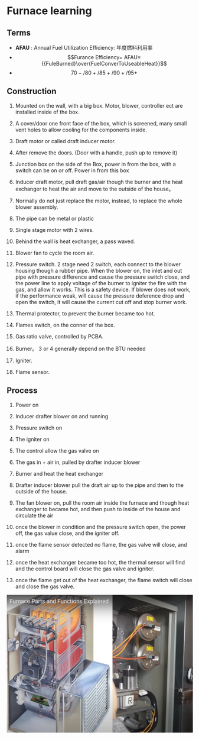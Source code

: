 # Furnace learning

## Terms

* **AFAU** : Annual Fuel Utilization Efficiency: 年度燃料利用率
* $$Furance Efficiency= AFAU={{FuleBurned}\over{FuelConverToUseableHeat}}$$
* $${70-/80+/ 85+/90+/95+}$$

## Construction

1. Mounted on the wall, with a big box. Motor, blower, controller ect are installed inside of the box.

2. A cover/door one front face of the box, which is screened, many small vent holes to allow cooling for the components inside.

3. Draft motor or called draft inducer motor.

4. After remove the doors. (Door with a handle, push up to remove it)

5. Junction box on the side of the Box, power in from the box, with a switch can be on or off. Power in from this box

6. Inducer draft motor, pull draft gas/air though the burner and the heat exchanger to heat the air and move to the outside of the house。

7. Normally do not just replace the motor, instead, to replace the whole blower assembly.

8. The pipe can be metal or plastic

9. Single stage motor with 2 wires.

10. Behind the wall is heat exchanger, a pass waved.

11. Blower fan to cycle the room air.

12. Pressure switch. 2 stage need 2 switch, each connect to the blower housing though a rubber pipe. When the blower on, the inlet and out pipe with pressure difference and cause the pressure switch close, and the power line to apply voltage of the burner to igniter the fire with the gas, and allow it works. This is a safety device. If blower does not work, if the performance weak, will cause the pressure deference drop and open the switch, it will cause the current cut off and stop burner work.

13. Thermal protector, to prevent the burner became too hot.

14. Flames switch, on the conner of the box.

15. Gas ratio valve, controlled by PCBA.

16. Burner。 3 or 4 generally depend on the BTU needed

17. Igniter.

18. Flame sensor.

## Process

1. Power on

2. Inducer drafter blower on and running

3. Pressure switch on

4. The igniter on

5. The control allow the gas valve on

6. The gas in + air in, pulled by drafter inducer blower

7. Burner and heat the heat exchanger

8. Drafter inducer blower pull the draft air up to the pipe and then to the outside of the house.

9. The fan blower on, pull the room air inside the furnace and though heat exchanger to became hot, and then push to inside of the house and circulate the air

10. once the blower in condition and the pressure switch open, the power off, the gas value close, and the igniter off.

11. once the flame sensor detected no flame, the gas valve will close, and alarm

12. once the heat exchanger became too hot, the thermal sensor will find and the control board will close the gas valve and igniter.

13. once the flame get out of the heat exchanger, the flame switch will close and close the gas valve.

![Furnace](image.png)